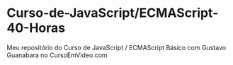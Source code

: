 # Curso-de-JavaScript/ECMAScript-40-Horas
 Meu repositório do Curso de JavaScript / ECMAScript Básico com Gustavo Guanabara no CursoEmVídeo.com
